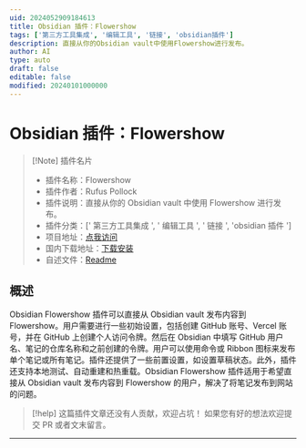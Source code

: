 ```yaml
---
uid: 2024052909184613
title: Obsidian 插件：Flowershow
tags: ['第三方工具集成', '编辑工具', '链接', 'obsidian插件']
description: 直接从你的Obsidian vault中使用Flowershow进行发布。
author: AI
type: auto
draft: false
editable: false
modified: 20240101000000
---
```


# Obsidian 插件：Flowershow

> [!Note] 插件名片
> - 插件名称：Flowershow
> - 插件作者：Rufus Pollock
> - 插件说明：直接从你的 Obsidian vault 中使用 Flowershow 进行发布。
> - 插件分类：[' 第三方工具集成 ', ' 编辑工具 ', ' 链接 ', 'obsidian 插件 ']
> - 项目地址：[点我访问](https://github.com/datopian/obsidian-flowershow)
> - 国内下载地址：[下载安装](https://pkmer.cn/products/plugin/pluginMarket/?flowershow)
> - 自述文件：[Readme](https://ghproxy.net/https://raw.githubusercontent.com/datopian/obsidian-flowershow/main/README.md)

## 概述

Obsidian Flowershow 插件可以直接从 Obsidian vault 发布内容到 Flowershow。用户需要进行一些初始设置，包括创建 GitHub 账号、Vercel 账号，并在 GitHub 上创建个人访问令牌。然后在 Obsidian 中填写 GitHub 用户名、笔记的仓库名称和之前创建的令牌。用户可以使用命令或 Ribbon 图标来发布单个笔记或所有笔记。插件还提供了一些前置设置，如设置草稿状态。此外，插件还支持本地测试、自动重建和热重载。Obsidian Flowershow 插件适用于希望直接从 Obsidian vault 发布内容到 Flowershow 的用户，解决了将笔记发布到网站的问题。

> [!help]
> 这篇插件文章还没有人贡献，欢迎占坑！
> 如果您有好的想法欢迎提交 PR 或者文末留言。

---



